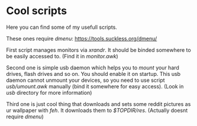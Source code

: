 # Cool scripts

Here you can find some of my usefull scripts.

These ones require *dmenu*:
	https://tools.suckless.org/dmenu/

First script manages monitors via *xrandr*. It should be binded
somewhere to be easily accessed to. (Find it in *monitor.awk*)

Second one is simple usb daemon which helps you to *mount* your
hard drives, flash drives and so on. You should enable it on startup.
This usb daemon cannot unmount your devices, so you need to use script
*usb/umount.awk* manually (bind it somewhere for easy access).
(Look in *usb* directory for more information)

Third one is just cool thing that downloads and sets some reddit
pictures as ur wallpaper with *feh*. It downloads them to
*$TOPDIR/res*. (Actually doesnt require *dmenu*)

